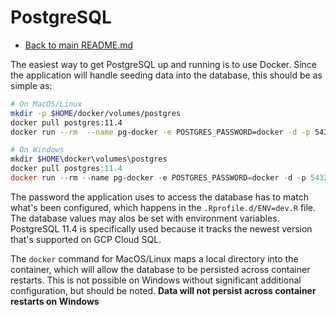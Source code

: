 # PostgreSQL

- [Back to main README.md](./README.md)

The easiest way to get PostgreSQL up and running is to use Docker. Since the application will handle seeding data into the database, this should be as simple as:

```bash
# On MacOS/Linux
mkdir -p $HOME/docker/volumes/postgres
docker pull postgres:11.4
docker run --rm  --name pg-docker -e POSTGRES_PASSWORD=docker -d -p 5432:5432 -v $HOME/docker/volumes/postgres:/var/lib/postgresql/data postgres:11.4
```

```powershell
# On Windows
mkdir $HOME\docker\volumes\postgres
docker pull postgres:11.4
docker run --rm --name pg-docker -e POSTGRES_PASSWORD=docker -d -p 5432:5432 postgres:11.4
```

The password the application uses to access the database has to match what's been configured, which happens in the `.Rprofile.d/ENV=dev.R` file. The database values may alos be set with environment variables. PostgreSQL 11.4 is specifically used because it tracks the newest version that's supported on GCP Cloud SQL.

The `docker` command for MacOS/Linux maps a local directory into the container, which will allow the database to be persisted across container restarts. This is not possible on Windows without significant additional configuration, but should be noted. **Data will not persist across container restarts on Windows**
